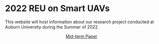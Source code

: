 # 2022 REU on Smart UAVs

This website will host information about our research project conducted at Auburn University during the Summer of 2022.


<div align="center">
<a href="/2022_REU_on_Smart_UAVs.pdf">Mid-term Paper</a>
</div>

